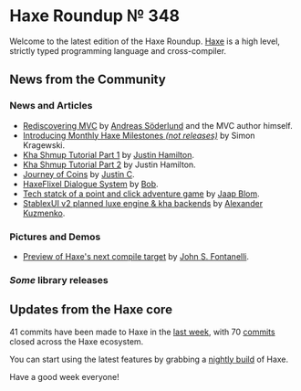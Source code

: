 [_template]: ../templates/roundup.html
[date]: / "2015-12-08 13:23:00"
[modified]: / "2015-12-08 15:30:00"
[published]: / "2015-12-08 15:30:00"
[“”]: a ""
# Haxe Roundup № 348

Welcome to the latest edition of the Haxe Roundup. [Haxe]
is a high level, strictly typed programming language and cross-compiler.
	
## News from the Community

### News and Articles

- [Rediscovering MVC][l1] by [Andreas Söderlund][tw1] and the MVC author himself.
- [Introducing Monthly Haxe Milestones _(not releases)_][l2] by Simon Kragewski.
- [Kha Shmup Tutorial Part 1][l3] by [Justin Hamilton][tw2].
- [Kha Shmup Tutorial Part 2][l4] by Justin Hamilton.
- [Journey of Coins][l5] by [Justin C][tw3].
- [HaxeFlixel Dialogue System][l6] by [Bob][tw4].
- [Tech statck of a point and click adventure game][l7] by [Jaap Blom][tw5].
- [StablexUI v2 planned luxe engine & kha backends][l8] by [Alexander Kuzmenko][tw6].

### Pictures and Demos

- [Preview of Haxe's next compile target][l9] by [John S. Fontanelli][tw7].

### _Some_ library releases



## Updates from the Haxe core

41 commits have been made to Haxe in the [last week], with 
70 [commits] closed across the Haxe ecosystem.



You can start using the latest features by grabbing a [nightly build] of Haxe.

Have a good week everyone!

[Haxe]: http://haxe.org/?utm_source=haxe.io "Haxe.org"
[nightly build]: http://build.haxe.org "Nightly Haxe Build"
[last week]: https://github.com/issues?utf8=%E2%9C%93&q=closed%3A2015-12-07..2015-12-14+org%3Ahaxefoundation+is%3Aclosed+ "Haxe Compiler commits from the last week"
[commits]: https://github.com/issues?utf8=%E2%9C%93&q=org%3Ahaxefoundation+org%3Aopenfl+org%3Asnowkit+org%3AKTXSoftware+org%3Ahaxeflixel+org%3Ahaxepunk+org%3Anmehost+is%3Aclosed+closed%3A2015-12-07..2015-12-14+ "Commits closed across the Haxe ecosystem"

[tw7]: https://twitter.com/commel "@commel"
[tw6]: https://twitter.com/RealyUniqueName "@RealyUniqueName"
[tw5]: https://twitter.com/jacobjanblom "@jacobjanblom"
[tw4]: https://twitter.com/blubberquark "@blubberquark"
[tw3]: https://twitter.com/JuiceBoos "@JuiceBoos"
[tw2]: https://twitter.com/jamiltron "@jamiltron"
[tw1]: https://twitter.com/thedciguy "@thedciguy"
	
[l9]: https://twitter.com/commel/status/675631868096741377 "Preview of Haxe's next target"
[l8]: https://twitter.com/RealyUniqueName/status/674260416831340544 "StablexUI v2 planned backends"
[l7]: http://www.groebelsloot.com/2015/12/09/tech-stack-of-a-point-and-click-adventure-game/ "Tech stack of a point and click adventure game"
[l6]: http://blubberquark.tumblr.com/post/134929010520/haxeflixel-dialogue-system-ready-for-ludum-dare "HaxeFlixel dialogue system"
[l5]: http://juiceboxdevblog.blogspot.co.uk/2015/12/journey-of-coins.html "Journey of Coins"
[l4]: http://jamiltron.com/2015/12/KhaShmup-Tutorial-Part-2/ "Kha Shmup Tutorial Part 2"
[l3]: http://jamiltron.com/2015/12/KhaShmup-Tutorial-Part-1/ "Kha Shmup Tutorial Part 1"
[l2]: https://groups.google.com/forum/#!msg/haxedev/xiERjJsbo9U/nSniyOlPAQAJ "Introducing Monthly Milestones, not releases"
[l1]: https://groups.google.com/forum/#!msg/haxelang/Ilng2R6SHZg/_rrZ7hxhCgAJ "Rediscovering MVC"